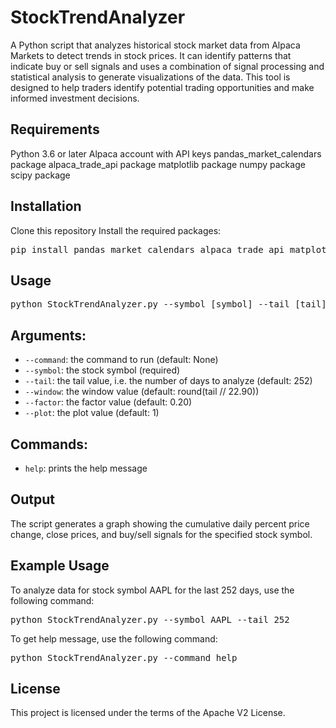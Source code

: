 # StockTrendAnalyzer
A Python script that analyzes historical stock market data from Alpaca Markets to detect trends in stock prices. It can identify patterns that indicate buy or sell signals and uses a combination of signal processing and statistical analysis to generate visualizations of the data. This tool is designed to help traders identify potential trading opportunities and make informed investment decisions.

## Requirements
Python 3.6 or later
Alpaca account with API keys
pandas_market_calendars package
alpaca_trade_api package
matplotlib package
numpy package
scipy package
## Installation
Clone this repository
Install the required packages: 
<pre>
pip install pandas_market_calendars alpaca_trade_api matplotlib numpy scipy
</pre>
## Usage
<pre>
python StockTrendAnalyzer.py --symbol [symbol] --tail [tail] --window [window] --factor [factor] --plot [plot]
</pre>

## Arguments:
- `--command`: the command to run (default: None)
- `--symbol`: the stock symbol (required)
- `--tail`: the tail value, i.e. the number of days to analyze (default: 252)
- `--window`: the window value (default: round(tail // 22.90))
- `--factor`: the factor value (default: 0.20)
- `--plot`: the plot value (default: 1)
## Commands:
- `help`: prints the help message
## Output
The script generates a graph showing the cumulative daily percent price change, close prices, and buy/sell signals for the specified stock symbol.

## Example Usage
To analyze data for stock symbol AAPL for the last 252 days, use the following command:

<pre>
python StockTrendAnalyzer.py --symbol AAPL --tail 252
</pre>

To get help message, use the following command:

<pre>
python StockTrendAnalyzer.py --command help
</pre>

## License
This project is licensed under the terms of the Apache V2 License.
